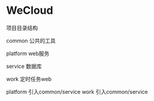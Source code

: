 # WeCloud
项目目录结构

common  公共的工具

platform web服务

service 数据库

work    定时任务web

platform 引入common/service
work 引入common/service